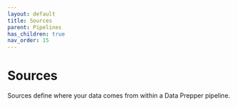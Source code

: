 ```yaml
---
layout: default
title: Sources
parent: Pipelines
has_children: true
nav_order: 15
---
```


# Sources

Sources define where your data comes from within a Data Prepper pipeline.
